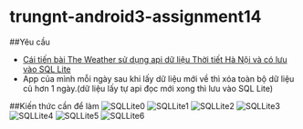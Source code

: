 ﻿# trungnt-android3-assignment14

##Yêu cầu
+ [Cái tiến bài The Weather sử dụng api dữ liệu Thời tiết Hà Nội và có lưu vào SQL Lite](https://github.com/trantrungnt/LearnTheWeather)
+ App của mình mỗi ngày sau khi lấy dữ liệu mới về thì xóa toàn bộ dữ liệu cũ hơn 1 ngày.(dữ liệu lấy tự api đọc mới xong thì lưu vào SQL Lite)

##Kiến thức cần để làm
![SQLLite0](http://i477.photobucket.com/albums/rr132/trungepu/SQL%20Basic%200_zpsgd8xvcqx.jpg)
![SQLLite1](http://i477.photobucket.com/albums/rr132/trungepu/SQL%20Basic%201_zps9nqf19fr.jpg)
![SQLLite2](http://i477.photobucket.com/albums/rr132/trungepu/SQL%20Basic%202_zpss9s5nksj.jpg)
![SQLLite3](http://i477.photobucket.com/albums/rr132/trungepu/SQL%20Basic%203_zpsybwndnvv.jpg)
![SQLLite4](http://i477.photobucket.com/albums/rr132/trungepu/SQL%20Basic%204_zpsb0pdz61p.jpg)
![SQLLite5](http://i477.photobucket.com/albums/rr132/trungepu/SQL%20Basic%205_zpsrradptrn.jpg)
![SQLLite6](http://i477.photobucket.com/albums/rr132/trungepu/truy%20van%20SQL_zpsrfchf6tr.jpg)
